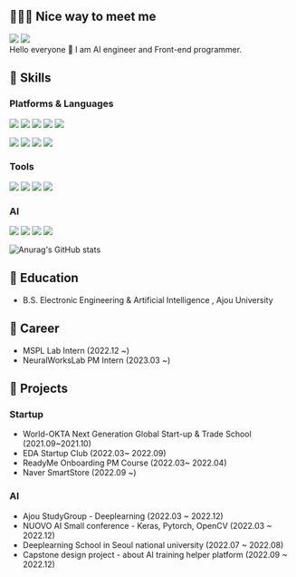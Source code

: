## 🧚🏻‍♀️ Nice way to meet me

<a href="https://velog.io/@conel77" target="_blank"><img src="https://img.shields.io/badge/Conel77-20C997?style=flat-square&logo=Velog&logoColor=white"/></a>  <a href="17innovation@gmail.com" target="_blank"><img src="https://img.shields.io/badge/17innovation@gmail.com-EA4335?style=flat-square&logo=Gmail&logoColor=white"/></a>
</br>
Hello everyone 👋 I am AI engineer and Front-end programmer.




## 🥨 Skills
### Platforms & Languages
<img src="https://img.shields.io/badge/React-61DAFB?style=flat-square&logo=React&logoColor=black"/>   <img src="https://img.shields.io/badge/Flutter-02569B?style=flat-square&logo=Flutter&logoColor=white"/>  <img src="https://img.shields.io/badge/JavaScript-F7DF1E?style=flat-square&logo=JavaScript&logoColor=black"/>  <img src="https://img.shields.io/badge/HTML5-E34F26?style=flat-square&logo=HTML5&logoColor=white"/>  <img src="https://img.shields.io/badge/CSS3-1572B6?style=flat-square&logo=CSS3&logoColor=white"/>

<img src="https://img.shields.io/badge/Python-3776AB?style=flat-square&logo=React&logoColor=white"/>  <img src="https://img.shields.io/badge/C++-00599C?style=flat-square&logo=C++ &logoColor=white"/>  <img src="https://img.shields.io/badge/R-276DC3?style=flat-square&logo=R&logoColor=white"/>  <img src="https://img.shields.io/badge/Kotlin-7F52FF?style=flat-square&logo=Kotlin&logoColor=white"/>      

### Tools
<img src="https://img.shields.io/badge/Visual Studio Code-007ACC?style=flat-square&logo=Visual Studio Code&logoColor=white"/>  <img src="https://img.shields.io/badge/Pycharm-000000?style=flat-square&logo=Pycharm&logoColor=white"/>  <img src="https://img.shields.io/badge/Figma-F24E1E?style=flat-square&logo=Figma&logoColor=white"/>  <img src="https://img.shields.io/badge/Adobe Premiere Pro-9999FF?style=flat-square&logo=Adobe Premiere Pro&logoColor=white"/>

### AI
<img src="https://img.shields.io/badge/TensorFlow-FF6F00?style=flat-square&logo=TensorFlow&logoColor=white"/>  <img src="https://img.shields.io/badge/Keras-D00000?style=flat-square&logo=Keras&logoColor=white"/>  <img src="https://img.shields.io/badge/Pytorch-EE4C2C?style=flat-square&logo=Pytorch&logoColor=white"/>  <img src="https://img.shields.io/badge/Jupyter-F37626?style=flat-square&logo=Jupyter&logoColor=white"/>





![Anurag's GitHub stats](https://github-readme-stats.vercel.app/api?username=conel77&show_icons=true&theme=codeSTACKr)

## 📌 Education
* B.S. Electronic Engineering & Artificial Intelligence , Ajou University 

## 📔 Career
* MSPL Lab Intern (2022.12 ~)
* NeuralWorksLab PM Intern (2023.03 ~)

## 🔮 Projects
### Startup
* World-OKTA Next Generation Global Start-up & Trade School (2021.09~2021.10)
* EDA Startup Club (2022.03~ 2022.09)
* ReadyMe Onboarding PM Course (2022.03~ 2022.04)
* Naver SmartStore (2022.09 ~)

### AI
* Ajou StudyGroup - Deeplearning (2022.03 ~ 2022.12)
* NUOVO AI Small conference - Keras, Pytorch, OpenCV (2022.03 ~ 2022.12)
* Deeplearning School in Seoul national university (2022.07 ~ 2022.08)
* Capstone design project - about AI training helper platform (2022.09 ~ 2022.12)
